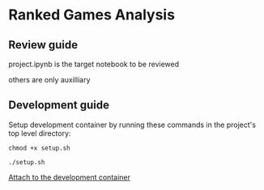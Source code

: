 # Ranked Games Analysis

## Review guide

project.ipynb is the target notebook to be reviewed

others are only auxilliary

## Development guide

Setup development container by running these commands in the project's top level directory:

`chmod +x setup.sh`

 `./setup.sh`

[Attach to the development container](https://github.com/KAIR-ISZ/lectures/blob/main/Data%20Analytics/img/Obraz3.png)
